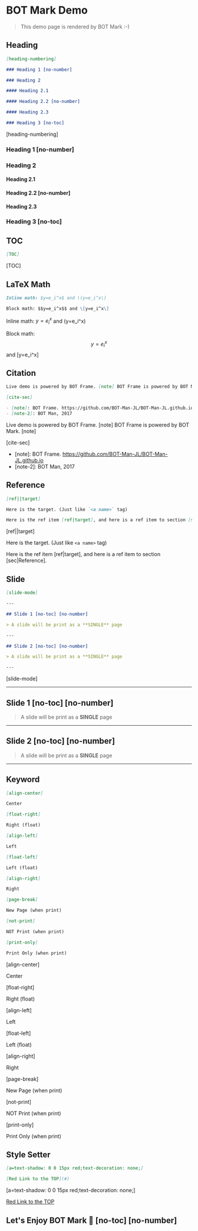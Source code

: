 ﻿# BOT Mark Demo

> This demo page is rendered by BOT Mark :-)

## Heading

``` markdown
[heading-numbering]

### Heading 1 [no-number]

### Heading 2

#### Heading 2.1

#### Heading 2.2 [no-number]

#### Heading 2.3

### Heading 3 [no-toc]
```

[heading-numbering]

### Heading 1 [no-number]

### Heading 2

#### Heading 2.1

#### Heading 2.2 [no-number]

#### Heading 2.3

### Heading 3 [no-toc]

## TOC

``` markdown
[TOC]
```

[TOC]

## LaTeX Math

``` markdown
Inline math: $y=e_i^x$ and \(y=e_i^x\)

Block math: $$y=e_i^x$$ and \[y=e_i^x\]
```

Inline math: $y=e_i^x$ and \(y=e_i^x\)

Block math: $$y=e_i^x$$ and \[y=e_i^x\]

## Citation

``` markdown
Live demo is powered by BOT Frame. [note] BOT Frame is powered by BOT Mark. [note]

[cite-sec]

- [note]: BOT Frame. https://github.com/BOT-Man-JL/BOT-Man-JL.github.io
- [note-2]: BOT Man, 2017
```

Live demo is powered by BOT Frame. [note] BOT Frame is powered by BOT Mark. [note]

[cite-sec]

- [note]: BOT Frame. https://github.com/BOT-Man-JL/BOT-Man-JL.github.io
- [note-2]: BOT Man, 2017

## Reference

``` markdown
[ref||target]

Here is the target. (Just like `<a name>` tag)

Here is the ref item [ref|target], and here is a ref item to section [sec|Reference].
```

[ref||target]

Here is the target. (Just like `<a name>` tag)

Here is the ref item [ref|target], and here is a ref item to section [sec|Reference].

## Slide

``` markdown
[slide-mode]

---

## Slide 1 [no-toc] [no-number]

> A slide will be print as a **SINGLE** page

---

## Slide 2 [no-toc] [no-number]

> A slide will be print as a **SINGLE** page

---
```

[slide-mode]

---

## Slide 1 [no-toc] [no-number]

> A slide will be print as a **SINGLE** page

---

## Slide 2 [no-toc] [no-number]

> A slide will be print as a **SINGLE** page

---

## Keyword

``` markdown
[align-center]

Center

[float-right]

Right (float)

[align-left]

Left

[float-left]

Left (float)

[align-right]

Right

[page-break]

New Page (when print)

[not-print]

NOT Print (when print)

[print-only]

Print Only (when print)
```

[align-center]

Center

[float-right]

Right (float)

[align-left]

Left

[float-left]

Left (float)

[align-right]

Right

[page-break]

New Page (when print)

[not-print]

NOT Print (when print)

[print-only]

Print Only (when print)

## Style Setter

``` markdown
[a=text-shadow: 0 0 15px red;text-decoration: none;]

[Red Link to the TOP](#)
```

[a=text-shadow: 0 0 15px red;text-decoration: none;]

[Red Link to the TOP](#)

## Let's Enjoy BOT Mark 🙂 [no-toc] [no-number]